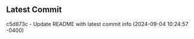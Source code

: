 
## Latest Commit
c5d873c - Update README with latest commit info (2024-09-04 10:24:57 -0400) <Yunxi-Zhou>
